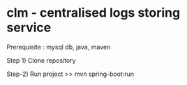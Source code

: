 # clm - centralised logs storing service

Prerequisite : mysql db, java, maven

Step 1) Clone repository

Step-2) Run project >> mvn spring-boot:run 

